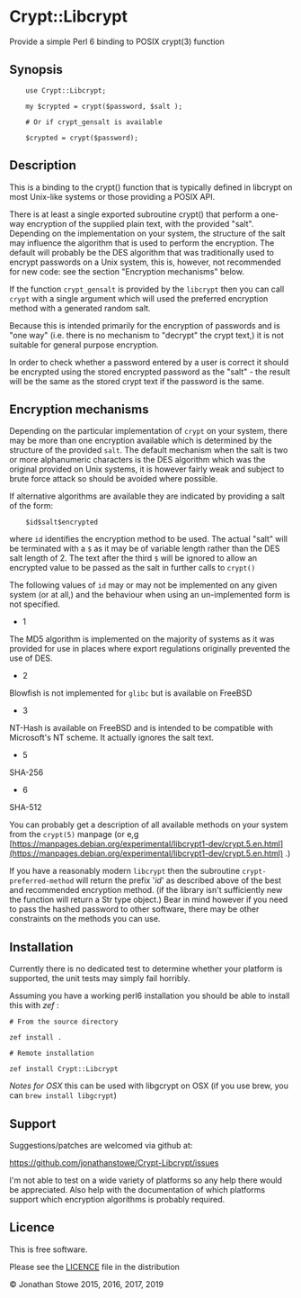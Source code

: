 # Crypt::Libcrypt

Provide a simple Perl 6 binding to POSIX crypt(3) function

## Synopsis

        use Crypt::Libcrypt;

        my $crypted = crypt($password, $salt );

        # Or if crypt_gensalt is available

        $crypted = crypt($password);

## Description


This is a binding to the crypt() function that is typically defined in libcrypt on most Unix-like systems or those providing a POSIX API.

There is at least a single exported subroutine crypt() that perform a one-way encryption of the supplied plain text, with the provided "salt". Depending on the implementation on your system, the structure of the salt may influence the algorithm that is used to perform the encryption. The default will probably be the DES algorithm that was traditionally used to encrypt passwords on a Unix system, this is, however, not recommended for new code: see the section "Encryption mechanisms" below.

If the function `crypt_gensalt` is provided by the `libcrypt` then you can call `crypt` with a single argument which will used the preferred encryption method with a generated random salt.

Because this is intended primarily for the encryption of passwords and is "one way" (i.e. there is no mechanism to "decrypt" the crypt text,) it is not suitable for general purpose encryption.

In order to check whether a password entered by a user is correct it should be encrypted using the stored encrypted password as the "salt" - the result will be the same as the stored crypt text if the password is the same.

Encryption mechanisms
---------------------

Depending on the particular implementation of `crypt` on your system, there may be more than one encryption available which is determined by the structure of the provided `salt`. The default mechanism when the salt is two or more alphanumeric characters is the DES algorithm which was the original provided on Unix systems, it is however fairly weak and subject to brute force attack so should be avoided where possible.

If alternative algorithms are available they are indicated by providing a salt of the form:

        $id$salt$encrypted

where `id` identifies the encryption method to be used. The actual "salt" will be terminated with a `$` as it may be of variable length rather than the DES salt length of 2. The text after the third `$` will be ignored to allow an encrypted value to be passed as the salt in further calls to `crypt()`

The following values of `id` may or may not be implemented on any given system (or at all,) and the behaviour when using an un-implemented form is not specified.

  * 1

The MD5 algorithm is implemented on the majority of systems as it was provided for use in places where export regulations originally prevented the use of DES.

  * 2

Blowfish is not implemented for `glibc` but is available on FreeBSD

  * 3

NT-Hash is available on FreeBSD and is intended to be compatible with Microsoft's NT scheme. It actually ignores the salt text.

  * 5

SHA-256

  * 6

SHA-512

You can probably get a description of all available methods on your system from the `crypt(5)` manpage (or e,g [https://manpages.debian.org/experimental/libcrypt1-dev/crypt.5.en.html](https://manpages.debian.org/experimental/libcrypt1-dev/crypt.5.en.html) .)

If you have a reasonably modern `libcrypt` then the subroutine `crypt-preferred-method` will return the prefix '$id$' as described above of the best and recommended encryption method. (if the library isn't sufficiently new the function will return a Str type object.) Bear in mind however if you need to pass the hashed password to other software, there may be other constraints on the methods you can use.

## Installation

Currently there is no dedicated test to determine whether your platform is
supported, the unit tests may simply fail horribly.

Assuming you have a working perl6 installation you should be able to
install this with *zef* :

    # From the source directory
   
    zef install .

    # Remote installation

    zef install Crypt::Libcrypt

*Notes for OSX* this can be used with libgcrypt on OSX (if you use brew, you can `brew install libgcrypt`)

## Support

Suggestions/patches are welcomed via github at:

https://github.com/jonathanstowe/Crypt-Libcrypt/issues

I'm not able to test on a wide variety of platforms so any help there would be 
appreciated. Also help with the documentation of which platforms support
which encryption algorithms is probably required.

## Licence

This is free software.

Please see the [LICENCE](LICENCE) file in the distribution

© Jonathan Stowe 2015, 2016, 2017, 2019
